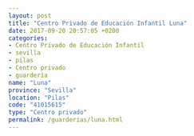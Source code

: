 ```yaml
---
layout: post
title: "Centro Privado de Educación Infantil Luna"
date: 2017-09-20 20:57:05 +0200
categories:
- Centro Privado de Educación Infantil
- sevilla
- pilas
- Centro privado
- guarderia
name: "Luna"
province: "Sevilla"
location: "Pilas"
code: "41015615"
type: "Centro privado"
permalink: /guarderias/luna.html
---
```

